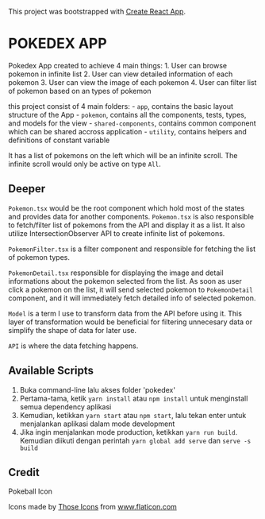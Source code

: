 This project was bootstrapped with [Create React App](https://github.com/facebook/create-react-app).

# POKEDEX APP
Pokedex App created to achieve 4 main things:
    1. User can browse pokemon in infinite list
    2. User can view detailed information of each pokemon
    3. User can view the image of each pokemon
    4. User can filter list of pokemon based on an types of pokemon

this project consist of 4 main folders:
    - `app`, contains the basic layout structure of the App
    - `pokemon`, contains all the components, tests, types, and models for the view
    - `shared-components`, contains common component which can be shared accross application
    - `utility`, contains helpers and definitions of constant variable

It has a list of pokemons on the left which will be an infinite scroll. The infinite scroll would only be active on type `All`.

## Deeper
`Pokemon.tsx` would be the root component which hold most of the states and provides data for
another components. `Pokemon.tsx` is also responsible to fetch/filter list of pokemons from the API and display it as a list. It also utilize IntersectionObserver API to create infinite list of pokemons.

`PokemonFilter.tsx` is a filter component and responsible for fetching the list of pokemon types.

`PokemonDetail.tsx` responsible for displaying the image and detail informations about the pokemon selected from the list. As soon as user click a pokemon on the list, it will send selected pokemon to `PokemonDetail` component, and it will immediately fetch detailed info of selected pokemon.

`Model` is a term I use to transform data from the API before using it. This layer of transformation would be beneficial for filtering unnecesary data or simplify the shape of data for later use.

`API` is where the data fetching happens.

## Available Scripts

1. Buka command-line lalu akses folder 'pokedex'
2. Pertama-tama, ketik `yarn install` atau `npm install` untuk menginstall semua dependency aplikasi
3. Kemudian, ketikkan `yarn start` atau `npm start`, lalu tekan enter untuk menjalankan aplikasi dalam mode development
4. Jika ingin menjalankan mode production, ketikkan `yarn run build`. Kemudian diikuti dengan perintah `yarn global add serve` dan `serve -s build`


## Credit
Pokeball Icon
<div>Icons made by <a href="https://www.flaticon.com/authors/those-icons" title="Those Icons">Those Icons</a> from <a href="https://www.flaticon.com/" title="Flaticon">www.flaticon.com</a></div>